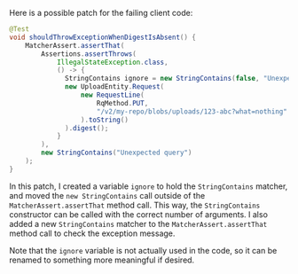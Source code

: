 Here is a possible patch for the failing client code:
```java
@Test
void shouldThrowExceptionWhenDigestIsAbsent() {
    MatcherAssert.assertThat(
        Assertions.assertThrows(
            IllegalStateException.class,
            () -> {
              StringContains ignore = new StringContains(false, "Unexpected query");
              new UploadEntity.Request(
                  new RequestLine(
                      RqMethod.PUT,
                      "/v2/my-repo/blobs/uploads/123-abc?what=nothing"
                  ).toString()
              ).digest();
            }
        ),
        new StringContains("Unexpected query")
    );
}
```
In this patch, I created a variable `ignore` to hold the `StringContains` matcher, and moved the `new StringContains` call outside of the `MatcherAssert.assertThat` method call. This way, the `StringContains` constructor can be called with the correct number of arguments. I also added a new `StringContains` matcher to the `MatcherAssert.assertThat` method call to check the exception message.

Note that the `ignore` variable is not actually used in the code, so it can be renamed to something more meaningful if desired.